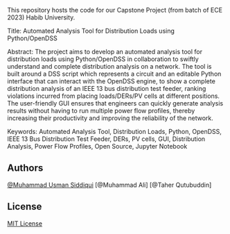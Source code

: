 This repository hosts the code for our Capstone Project (from batch of ECE 2023) Habib University.  

Title: Automated Analysis Tool for Distribution Loads using Python/OpenDSS
 
Abstract: The project aims to develop an automated analysis tool for distribution loads using Python/OpenDSS in collaboration to swiftly understand and complete distribution analysis on a network. The tool is built around a DSS script which represents a circuit and an editable Python interface that can interact with the OpenDSS engine, to show a complete distribution analysis of an IEEE 13 bus distribution test feeder, ranking violations incurred from placing loads/DERs/PV cells at different positions. The user-friendly GUI ensures that engineers can quickly generate analysis results without having to run multiple power flow profiles, thereby increasing their productivity and improving the reliability of the network.
 
Keywords: Automated Analysis Tool, Distribution Loads, Python, OpenDSS, IEEE 13 Bus Distribution Test Feeder, DERs, PV cells, GUI, Distribution Analysis, Power Flow Profiles, Open Source, Jupyter Notebook


## Authors

[@Muhammad Usman Siddiqui](https://github.com/MuhammadUsmanSiddiqui)
[@Muhammad Ali]
[@Taher Qutubuddin]

## License

[MIT License](LICENSE)
